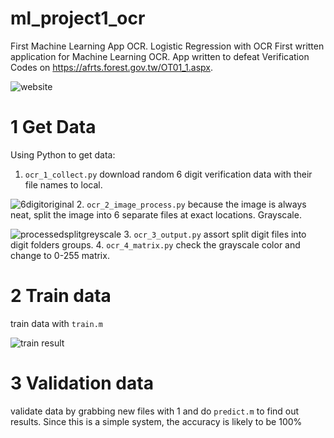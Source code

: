 # ml_project1_ocr
First Machine Learning App OCR. Logistic Regression with OCR
First written application for Machine Learning OCR. App written to defeat Verification Codes on https://afrts.forest.gov.tw/OT01_1.aspx.

![website](https://user-images.githubusercontent.com/10494709/110335968-bfa23e80-8067-11eb-8a7a-0baa216e7cb5.png)


# 1 Get Data
Using Python to get data:
1. `ocr_1_collect.py` download random 6 digit verification data with their file names to local.

![6digitoriginal](https://user-images.githubusercontent.com/10494709/110336140-e9f3fc00-8067-11eb-9c2d-88b3c347fde0.jpg)
2. `ocr_2_image_process.py` because the image is always neat, split the image into 6 separate files at exact locations. Grayscale.

![processedsplitgreyscale](https://user-images.githubusercontent.com/10494709/110336121-e5c7de80-8067-11eb-8c51-c40fb9521f58.jpg)
3. `ocr_3_output.py` assort split digit files into digit folders groups.
4. `ocr_4_matrix.py` check the grayscale color and change to 0-255 matrix.

# 2 Train data
train data with `train.m`

![train result](https://user-images.githubusercontent.com/10494709/110336544-4eaf5680-8068-11eb-8c86-65dc9b7ad932.png)


# 3 Validation data
validate data by grabbing new files with 1 and do `predict.m` to find out results. Since this is a simple system, the accuracy is likely to be 100%

